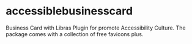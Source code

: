 # accessiblebusinesscard
Business Card with Libras Plugin for promote Accessibility Culture.
The package comes with a collection of free favicons plus.
